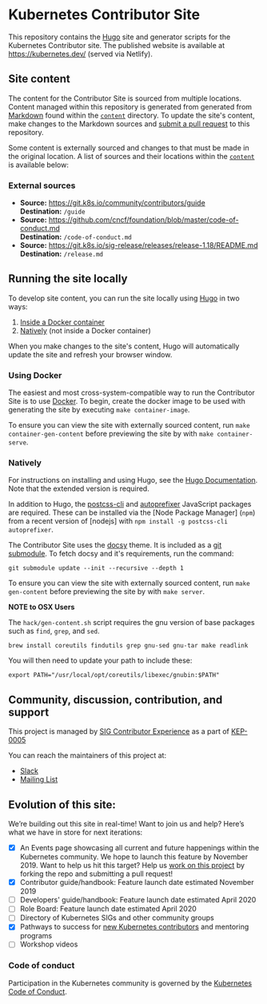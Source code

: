 # Kubernetes Contributor Site

This repository contains the [Hugo][hugo] site and generator scripts for the
Kubernetes Contributor site. The published website is available at
https://kubernetes.dev/ (served via Netlify).

## Site content

The content for the Contributor Site is sourced from multiple locations.
Content managed within this repository is generated from generated from [Markdown]
found within the [`content`][ct] directory. To update the site's content,
make changes to the Markdown sources and [submit a pull request][pr] to this
repository.

Some content is externally sourced and changes to that must be made in the
original location. A list of sources and their locations within the
[`content`][ct] is available below:

### External sources

- **Source:** https://git.k8s.io/community/contributors/guide <br>
  **Destination:** `/guide`
- **Source:** https://github.com/cncf/foundation/blob/master/code-of-conduct.md <br>
  **Destination:** `/code-of-conduct.md`
- **Source:** https://git.k8s.io/sig-release/releases/release-1.18/README.md <br>
  **Destination:** `/release.md`

## Running the site locally

To develop site content, you can run the site locally using [Hugo][hugo] in
two ways:

1. [Inside a Docker container](#using-docker)
2. [Natively](#natively) (not inside a Docker container)

When you make changes to the site's content, Hugo will automatically update
the site and refresh your browser window.

### Using Docker

The easiest and most cross-system-compatible way to run the Contributor
Site is to use [Docker][docker]. To begin, create the docker image to be used
with generating the site by executing `make container-image`.

To ensure you can view the site with externally sourced content, run
`make container-gen-content` before previewing the site by with
`make container-serve`.


### Natively

For instructions on installing and using Hugo, see the [Hugo Documentation][hugo-docs].
Note that the extended version is required.

In addition to Hugo, the [postcss-cli] and [autoprefixer] JavaScript packages are
required. These can be installed via the [Node Package Manager] (`npm`) from a
recent version of [nodejs] with `npm install -g postcss-cli autoprefixer`.

The Contributor Site uses the [docsy] theme. It is included as a [git submodule].
To fetch docsy and it's requirements, run the command:
```
git submodule update --init --recursive --depth 1
```

To ensure you can view the site with externally sourced content, run
`make gen-content` before previewing the site by with `make server`.

**NOTE to OSX Users**

 The `hack/gen-content.sh` script requires the gnu version
of base packages such as `find`, `grep`, and `sed`. 
```
brew install coreutils findutils grep gnu-sed gnu-tar make readlink
```
You will then need to update your path to include these:
```
export PATH="/usr/local/opt/coreutils/libexec/gnubin:$PATH"
```


## Community, discussion, contribution, and support

This project is managed by [SIG Contributor Experience][sig-contribex] as a
part of [KEP-0005][kep-0005]

You can reach the maintainers of this project at:

- [Slack][sig-contribex-slack]
- [Mailing List][sig-contribex-list]

## Evolution of this site:

We’re building out this site in real-time! Want to join us and help? Here’s what we have in store for next iterations:

* [x] An Events page showcasing all current and future happenings within the Kubernetes community. We hope to launch this feature by November 2019. Want to help us hit this target? Help us [work on this project](https://github.com/kubernetes-sigs/contributor-site/issues/15) by forking the repo and submitting a pull request!
* [x] Contributor guide/handbook: Feature launch date estimated November 2019
* [ ] Developers' guide/handbook: Feature launch date estimated April 2020
* [ ] Role Board: Feature launch date estimated April 2020
* [ ] Directory of Kubernetes SIGs and other community groups
* [x] Pathways to success for [new Kubernetes contributors](https://github.com/kubernetes/community/blob/master/community-membership.md) and mentoring programs
* [ ] Workshop videos

### Code of conduct

Participation in the Kubernetes community is governed by the
[Kubernetes Code of Conduct](code-of-conduct.md).

[hugo]: https://gohugo.io/
[Markdown]: https://www.markdownguide.org/
[ct]: ./content/
[pr]: https://help.github.com/en/articles/about-pull-requests
[hugo-docs]: https://gohugo.io/getting-started/installing
[frontmatter]: https://gohugo.io/content-management/front-matter/
[docker]: https://www.docker.com/get-started
[sig-contribex]: https://github.com/kubernetes/community/blob/master/sig-contributor-experience/README.md
[sig-contribex-slack]: http://slack.k8s.io/#sig-contribex
[sig-contribex-list]: https://groups.google.com/forum/#!forum/kubernetes-sig-contribex
[kep-0005]: https://github.com/kubernetes/enhancements/blob/master/keps/sig-contributor-experience/0005-contributor-site.md
[docsy]: https://docsy.dev
[postcss-cli]: https://postcss.org/
[autoprefixer]: https://github.com/postcss/autoprefixer
[git submodule]: https://git-scm.com/book/en/v2/Git-Tools-Submodules
